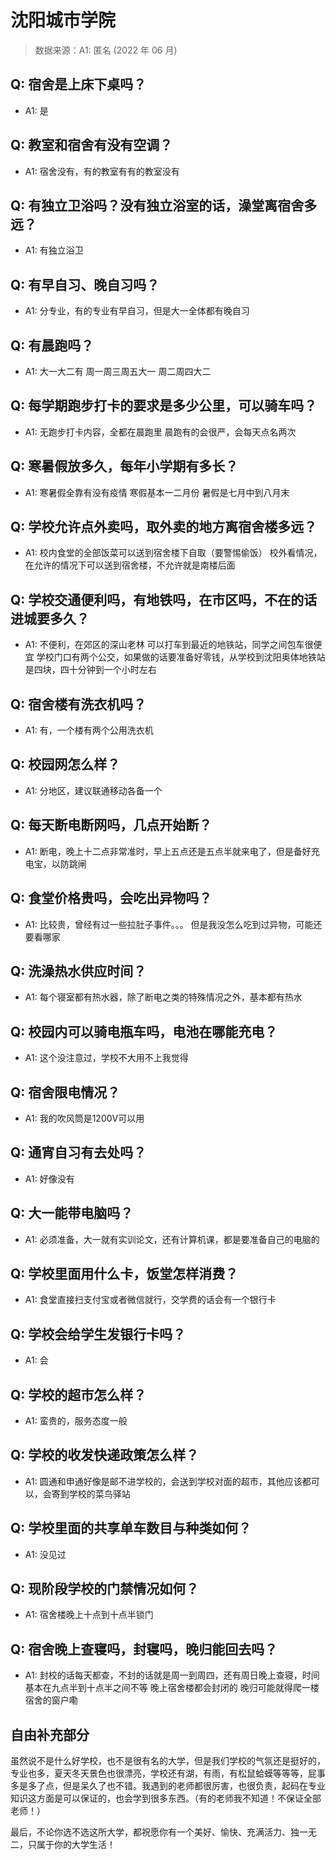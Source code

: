 # 沈阳城市学院

> 数据来源：A1: 匿名 (2022 年 06 月)

## Q: 宿舍是上床下桌吗？

- A1: 是

## Q: 教室和宿舍有没有空调？

- A1: 宿舍没有，有的教室有有的教室没有

## Q: 有独立卫浴吗？没有独立浴室的话，澡堂离宿舍多远？

- A1: 有独立浴卫

## Q: 有早自习、晚自习吗？

- A1: 分专业，有的专业有早自习，但是大一全体都有晚自习

## Q: 有晨跑吗？

- A1: 大一大二有
周一周三周五大一
周二周四大二

## Q: 每学期跑步打卡的要求是多少公里，可以骑车吗？

- A1: 无跑步打卡内容，全都在晨跑里
晨跑有的会很严，会每天点名两次

## Q: 寒暑假放多久，每年小学期有多长？

- A1: 寒暑假全靠有没有疫情
寒假基本一二月份
暑假是七月中到八月末

## Q: 学校允许点外卖吗，取外卖的地方离宿舍楼多远？

- A1: 校内食堂的全部饭菜可以送到宿舍楼下自取（要警惕偷饭）
校外看情况，在允许的情况下可以送到宿舍楼，不允许就是南楼后面

## Q: 学校交通便利吗，有地铁吗，在市区吗，不在的话进城要多久？

- A1: 不便利，在郊区的深山老林
可以打车到最近的地铁站，同学之间包车很便宜
学校门口有两个公交，如果做的话要准备好零钱，从学校到沈阳奥体地铁站是四块，四十分钟到一个小时左右

## Q: 宿舍楼有洗衣机吗？

- A1: 有，一个楼有两个公用洗衣机

## Q: 校园网怎么样？

- A1: 分地区，建议联通移动各备一个

## Q: 每天断电断网吗，几点开始断？

- A1: 断电，晚上十二点非常准时，早上五点还是五点半就来电了，但是备好充电宝，以防跳闸

## Q: 食堂价格贵吗，会吃出异物吗？

- A1: 比较贵，曾经有过一些拉肚子事件。。。
但是我没怎么吃到过异物，可能还要看哪家

## Q: 洗澡热水供应时间？

- A1: 每个寝室都有热水器，除了断电之类的特殊情况之外，基本都有热水

## Q: 校园内可以骑电瓶车吗，电池在哪能充电？

- A1: 这个没注意过，学校不大用不上我觉得

## Q: 宿舍限电情况？

- A1: 我的吹风筒是1200V可以用

## Q: 通宵自习有去处吗？

- A1: 好像没有

## Q: 大一能带电脑吗？

- A1: 必须准备，大一就有实训论文，还有计算机课，都是要准备自己的电脑的

## Q: 学校里面用什么卡，饭堂怎样消费？

- A1: 食堂直接扫支付宝或者微信就行，交学费的话会有一个银行卡

## Q: 学校会给学生发银行卡吗？

- A1: 会

## Q: 学校的超市怎么样？

- A1: 蛮贵的，服务态度一般

## Q: 学校的收发快递政策怎么样？

- A1: 圆通和申通好像是邮不进学校的，会送到学校对面的超市，其他应该都可以，会寄到学校的菜鸟驿站

## Q: 学校里面的共享单车数目与种类如何？

- A1: 没见过

## Q: 现阶段学校的门禁情况如何？

- A1: 宿舍楼晚上十点到十点半锁门

## Q: 宿舍晚上查寝吗，封寝吗，晚归能回去吗？

- A1: 封校的话每天都查，不封的话就是周一到周四，还有周日晚上查寝，时间基本在九点半到十点半之间不等
晚上宿舍楼都会封闭的
晚归可能就得爬一楼宿舍的窗户嘞

## 自由补充部分

虽然说不是什么好学校，也不是很有名的大学，但是我们学校的气氛还是挺好的，专业也多，夏天冬天景色也很漂亮，学校还有湖，有雨，有松鼠蛤蟆等等等，屁事多是多了点，但是呆久了也不错。我遇到的老师都很厉害，也很负责，起码在专业知识这方面是可以保证的，也会学到很多东西。（有的老师我不知道！不保证全部老师！）

最后，不论你选不选这所大学，都祝愿你有一个美好、愉快、充满活力、独一无二，只属于你的大学生活！